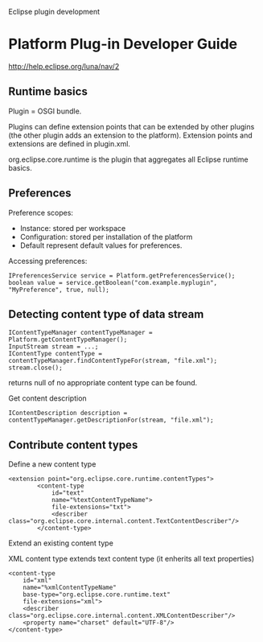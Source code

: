 Eclipse plugin development

# Platform Plug-in Developer Guide

http://help.eclipse.org/luna/nav/2

## Runtime basics

Plugin = OSGI bundle.

Plugins can define extension points that can be extended by other plugins (the other plugin adds an extension to the platform). Extension points and extensions are defined in plugin.xml.

org.eclipse.core.runtime is the plugin that aggregates all Eclipse runtime basics.

## Preferences

Preference scopes:
- Instance: stored per workspace
- Configuration: stored per installation of the platform
- Default represent default values for preferences. 

Accessing preferences: 

```
IPreferencesService service = Platform.getPreferencesService();
boolean value = service.getBoolean("com.example.myplugin", "MyPreference", true, null);
```

## Detecting content type of data stream

```
IContentTypeManager contentTypeManager = Platform.getContentTypeManager();
InputStream stream = ...;
IContentType contentType = contentTypeManager.findContentTypeFor(stream, "file.xml");
stream.close();
```

returns null of no appropriate content type can be found.

Get content description

```
IContentDescription description = contentTypeManager.getDescriptionFor(stream, "file.xml");
```

## Contribute content types

Define a new content type
```
<extension point="org.eclipse.core.runtime.contentTypes">
		<content-type 
			id="text"
			name="%textContentTypeName">
			file-extensions="txt">
			<describer class="org.eclipse.core.internal.content.TextContentDescriber"/>
		</content-type>
```

Extend an existing content type

XML content type extends text content type (it enherits all text properties)
```
<content-type 
	id="xml"
	name="%xmlContentTypeName"
	base-type="org.eclipse.core.runtime.text"
	file-extensions="xml">
	<describer class="org.eclipse.core.internal.content.XMLContentDescriber"/>
	<property name="charset" default="UTF-8"/>
</content-type>
```



